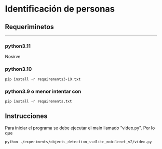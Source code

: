 # Identificación de personas

## Requeriminetos
---
### python3.11

Nosirve

### python3.10
```
pip install -r requirements3-10.txt
```
### python3.9 o menor intentar con
```
pip install -r requirements.txt
```

## Instrucciones

Para iniciar el programa se debe ejecutar el main llamado "video.py".
Por lo que 
```
python ./experiments/objects_detection_ssdlite_mobilenet_v2/video.py
```

